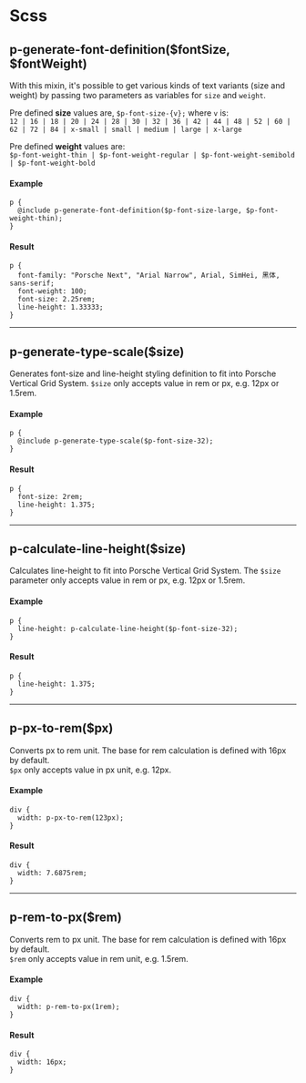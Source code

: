 # Scss

## p-generate-font-definition($fontSize, $fontWeight)

With this mixin, it's possible to get various kinds of text variants (size and weight) by passing two parameters as variables for `size` and `weight`. 

Pre defined **size** values are, `$p-font-size-{v};` where `v` is:  
`12 | 16 | 18 | 20 | 24 | 28 | 30 | 32 | 36 | 42 | 44 | 48 | 52 | 60 | 62 | 72 | 84 | x-small | small | medium | large | x-large`

Pre defined **weight** values are:  
`$p-font-weight-thin | $p-font-weight-regular | $p-font-weight-semibold | $p-font-weight-bold`

#### Example

```
p {
  @include p-generate-font-definition($p-font-size-large, $p-font-weight-thin);
}
```

#### Result
```
p {
  font-family: "Porsche Next", "Arial Narrow", Arial, SimHei, 黑体, sans-serif;
  font-weight: 100;
  font-size: 2.25rem;
  line-height: 1.33333;
}
```

---

## p-generate-type-scale($size)
Generates font-size and line-height styling definition to fit into Porsche Vertical Grid System.
`$size` only accepts value in rem or px, e.g. 12px or 1.5rem.

#### Example
```
p {
  @include p-generate-type-scale($p-font-size-32);
}
```

#### Result
```
p {
  font-size: 2rem;
  line-height: 1.375;
}
```

---

## p-calculate-line-height($size)
Calculates line-height to fit into Porsche Vertical Grid System.
The `$size` parameter only accepts value in rem or px, e.g. 12px or 1.5rem.

#### Example
```
p {
  line-height: p-calculate-line-height($p-font-size-32);
}
```

#### Result
```
p {
  line-height: 1.375;
}
```

---

## p-px-to-rem($px)
Converts px to rem unit. The base for rem calculation is defined with 16px by default.  
`$px` only accepts value in px unit, e.g. 12px.

#### Example
```
div {
  width: p-px-to-rem(123px);
}
```

#### Result
```
div {
  width: 7.6875rem;
}
```

---

## p-rem-to-px($rem)
Converts rem to px unit. The base for rem calculation is defined with 16px by default.  
`$rem` only accepts value in rem unit, e.g. 1.5rem.

#### Example
```
div {
  width: p-rem-to-px(1rem);
}
```

#### Result
```
div {
  width: 16px;
}
```